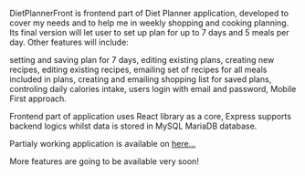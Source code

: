 DietPlannerFront is frontend part of Diet Planner application, developed to cover my needs and to help me in weekly shopping and cooking planning. Its final version will let user to set up plan for up to 7 days and 5 meals per day. Other features will include:

setting and saving plan for 7 days,
editing existing plans,
creating new recipes,
editing existing recipes,
emailing set of recipes for all meals included in plans,
creating and emailing shopping list for saved plans,
controling daily calories intake,
users login with email and password,
Mobile First approach.

Frontend part of application uses React library as a core, Express supports backend logics whilst data is stored in MySQL MariaDB database.

Partialy working application is available on <a href="https://mealplanner.networkmanager.pl"> here... </a>

More features are going to be available very soon!
